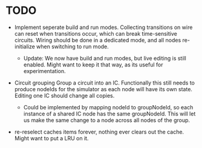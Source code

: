 # TODO

- Implement seperate build and run modes.
  Collecting transitions on wire can reset when transitions occur,
  which can break time-sensitive circuits.
  Wiring should be done in a dedicated mode, and all nodes re-initialize
  when switching to run mode.

  - Update: We now have build and run modes, but live editing is still enabled.
    Might want to keep it that way, as its useful for experimentation.

- Circuit grouping
  Group a circuit into an IC.
  Functionally this still needs to produce nodeIds for the simulator as each
  node will have its own state.
  Editing one IC should change all copies.

  - Could be implemented by mapping nodeId to groupNodeId, so each instance
    of a shared IC node has the same groupNodeId. This will let us
    make the same change to a node across all nodes of the group.

- re-reselect caches items forever, nothing ever clears out the cache. Might want to put a LRU on it.
